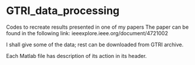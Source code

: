 # GTRI_data_processing
Codes to recreate results presented in one of my papers
The paper can be found in the following link: ieeexplore.ieee.org/document/4721002

I shall give some of the data; rest can be downloaded from GTRI archive. 

Each Matlab file has description of its action in its header.
